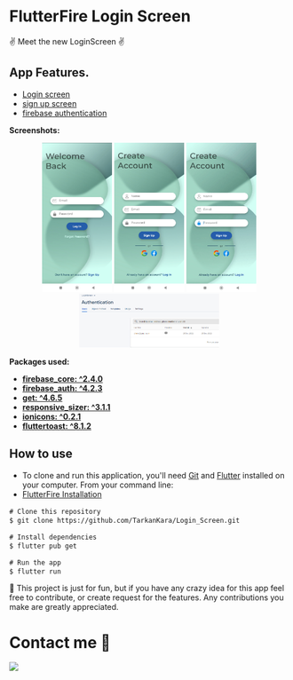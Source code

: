 # FlutterFire Login Screen
:v: Meet the new LoginScreen :v:

## App Features.
- [Login screen](https://github.com/TarkanKara/Login_Screen/blob/master/screenshots/log%20in.jpg)
- [sign up screen](https://github.com/TarkanKara/Login_Screen/blob/master/screenshots/sign%20up.jpg)
- [firebase authentication](https://firebase.google.com/docs/auth/flutter/start)

**Screenshots:**
<p align="center">
<img src="screenshots/log in.jpg" width="25%">
<img src="screenshots/sign up.jpg" width="25%">
<img src="screenshots/loginscreen.gif" width="25%">
<img src="screenshots/Authentication.png" width="50%">
</p>

**Packages used:**
- **[firebase_core: ^2.4.0](https://pub.dev/packages/firebase_core)**
- **[firebase_auth: ^4.2.3](https://pub.dev/packages/firebase_auth)**
- **[get: ^4.6.5](https://pub.dev/packages/get)**
- **[responsive_sizer: ^3.1.1](https://pub.dev/packages/responsive_sizer)**
- **[ionicons: ^0.2.1](https://pub.dev/packages/ionicons)**
- **[fluttertoast: ^8.1.2](https://pub.dev/packages/fluttertoast)**

## How to use
- To clone and run this application, you'll need [Git](https://git-scm.com/downloads) and [Flutter](https://flutter.dev/docs/get-started/install) installed on your computer. From your command line:
- [FlutterFire Installation](https://github.com/TarkanKara/Flutter_Firebase/tree/master/lib/flutterFire_1)


```
# Clone this repository
$ git clone https://github.com/TarkanKara/Login_Screen.git
```

```
# Install dependencies
$ flutter pub get
```

```
# Run the app
$ flutter run
```
:raising_hand: This project is just for fun, but if you have any crazy idea for this app feel free to contribute, or create request for the features. Any contributions you make are greatly appreciated.

# Contact me :memo:
<a href="https://www.linkedin.com/in/tarkan-kara-999326176/">
<img src="https://img.shields.io/badge/LinkedIn-0077B5?style=for-the-badge&logo=linkedin&logoColor=white"/>
</a>
